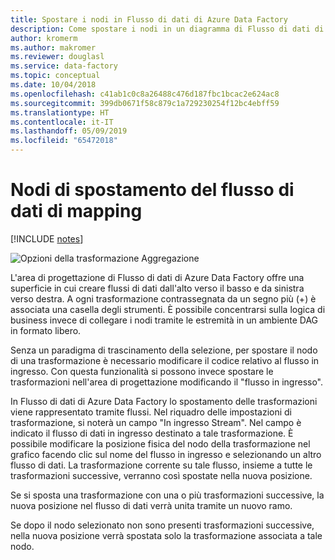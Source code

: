 ```yaml
---
title: Spostare i nodi in Flusso di dati di Azure Data Factory
description: Come spostare i nodi in un diagramma di Flusso di dati di Azure Data Factory
author: kromerm
ms.author: makromer
ms.reviewer: douglasl
ms.service: data-factory
ms.topic: conceptual
ms.date: 10/04/2018
ms.openlocfilehash: c41ab1c0c8a26488c476d187fbc1bcac2e624ac8
ms.sourcegitcommit: 399db0671f58c879c1a729230254f12bc4ebff59
ms.translationtype: HT
ms.contentlocale: it-IT
ms.lasthandoff: 05/09/2019
ms.locfileid: "65472018"
---
```

# <a name="mapping-data-flow-move-nodes"></a>Nodi di spostamento del flusso di dati di mapping

[!INCLUDE [notes](../../includes/data-factory-data-flow-preview.md)]

![Opzioni della trasformazione Aggregazione](media/data-flow/agghead.png "intestazione aggregatore")

L'area di progettazione di Flusso di dati di Azure Data Factory offre una superficie in cui creare flussi di dati dall'alto verso il basso e da sinistra verso destra. A ogni trasformazione contrassegnata da un segno più (+) è associata una casella degli strumenti. È possibile concentrarsi sulla logica di business invece di collegare i nodi tramite le estremità in un ambiente DAG in formato libero.

Senza un paradigma di trascinamento della selezione, per spostare il nodo di una trasformazione è necessario modificare il codice relativo al flusso in ingresso. Con questa funzionalità si possono invece spostare le trasformazioni nell'area di progettazione modificando il "flusso in ingresso".

In Flusso di dati di Azure Data Factory lo spostamento delle trasformazioni viene rappresentato tramite flussi. Nel riquadro delle impostazioni di trasformazione, si noterà un campo "In ingresso Stream". Nel campo è indicato il flusso di dati in ingresso destinato a tale trasformazione. È possibile modificare la posizione fisica del nodo della trasformazione nel grafico facendo clic sul nome del flusso in ingresso e selezionando un altro flusso di dati. La trasformazione corrente su tale flusso, insieme a tutte le trasformazioni successive, verranno così spostate nella nuova posizione.

Se si sposta una trasformazione con una o più trasformazioni successive, la nuova posizione nel flusso di dati verrà unita tramite un nuovo ramo.

Se dopo il nodo selezionato non sono presenti trasformazioni successive, nella nuova posizione verrà spostata solo la trasformazione associata a tale nodo.
